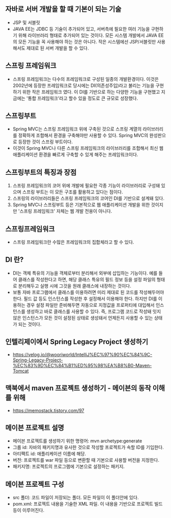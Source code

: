 ## 자바로 서버 개발을 할 때 기본이 되는 기술
- JSP 및 서블릿
- JAVA EE는 JDBC 등 기술이 추가되어 있고, 서버측에 필요한 여러 기능을 구현하기 위해 라이브러리 형태로 추가되어 있는 것이다. 모든 시스템 개발에서 JAVA EE의 모든 기능을 꼭 사용해야 하는 것은 아니다. 
 작은 시스템에선 JSP/서블릿만 사용해서도 제대로 된 서버 개발을 할 수 있다.

## 스프링 프레임워크
- 스프링 프레임워크는 다수의 프레임워크로 구성된 일종의 개발환경이다. 이것은 2002년에 등장한 프레임워크로 당시에는 DI(의존성주입)라고 불리는 기능을 구현하기 위한 작은 프레임워크 였다. 이 DI를 기반으로 하는 다양한 기능을 구현했고 지금에는 '통합 프레임워크'라고 할수 있을 정도로 큰 규모로 성장했다. 

## 스프링부트
- Spring MVC는 스프링 프레임워크 위에 구축된 것으로 스프링 계열의 라이브러리를 정확하게 조합해서 환경을 구축해야만 사용할 수 있다. Spring MVC의 완성판으로 등장한 것이 스프링 부트이다.
- 이것이 Spring MVC나 다른 스프링 프레임워크의 라이브러리를 조합해서 최신 웹 애플리케이션 환경을 빠르게 구축할 수 있게 해주는 프레임워크이다.

## 스프링부트의 특징과 장점
1. 스프링 프레임워크의 코어 위에 개발에 필요한 각종 기능이 라이브러리로 구성돼 있으며 스프링 부트는 이 모든 구조를 활용하고 있다는 점이다.
2. 스프링의 라이브러리들은 스프링 프레임워크의 코어인 DI를 기반으로 설계돼 있다.
3. Spring MVC나 스프링부트 등은 기본적으로 웹 애플리케이션 개발을 위한 것이지만 '스프링 프레임워크' 자체는 웹 개발 전용이 아니다. 

## 스프링프레임워크
- 스프링 프레임워크란 수많은 프레임워크의 집합체라고 할 수 있다. 

## DI 란?
- DI는 객체 특유의 기능을 객체로부터 분리해서 외부에 삽입하는 기능이다. 예를 들어 클래스를 작성한다고 하면, 해당 클래스 특유의 필드 정보 등을 설정 파일의 형태로 분리해두고 실행 시에 그것을 원래 클래스에 내장하는 것이다.
- 보통 자바 프로그램에서 클래스를 이용하려면 미리 제대로 된 코드를 작성해두어야 한다. 필드 값 등도 인스턴스를 작성한 후 설정해서 이용해야 한다. 하지만 DI를 이용하는 경우 설정 파일만 준비해두면 자동으로 지정값을 프로퍼티에 대입해서 인스턴스를 생성하고 바로 클래스를 사용할 수 있다. 즉, 프로그램 코드로 작성돼 잇지 않은 인스턴스가 모든 것이 설정된 상태로 생성돼서 언제든지 사용할 수 있는 상태가 되는 것이다.

## 인텔리제이에서 Spring Legacy Project 생성하기
- https://velog.io/@wooriworld/IntelliJ%EC%97%90%EC%84%9C-Spring-Legacy-Project-%EC%83%9D%EC%84%B1%ED%95%98%EA%B8%B0-Maven-Tomcat

## 맥북에서 maven 프로젝트 생성하기 - 메이븐의 동작 이해를 위해 
- https://memostack.tistory.com/97

## 메이븐 프로젝트 설명
- 메이븐 프로젝트를 생성하기 위한 명령어: mvn archetype:generate 
- 그룹 id: 자바의 패키지명과 유사한 것으로 작성할 프로젝트가 속할 ID를 기입한다.
- 아티팩트 id: 애플리케이션 이름에 해당.
- 버전: 프로젝트를 war 파일 등으로 변환할 때 기본으로 사용할 버전을 지정한다.
- 패키지명: 프로젝트의 프로그램에 기본으로 설정하는 패키지.

## 메이븐 프로젝트 구성
- src 폴더: 코드 파일이 저장되는 폴더. 모든 파일이 이 폴더안에 있다.
- pom.xml: 프로젝트 내용을 기술한 XML 파일. 이 내용을 기반으로 프로젝트 빌드 등이 이루어진다.
